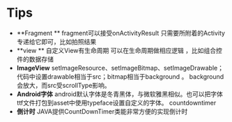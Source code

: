 # Tips

-  **Fragment  **
 fragment可以接受onActivityResult 只需要所附着的Activity专递给它即可，比如拍照结果
- **view **
自定义View有生命周期 可以在生命周期做相应逻辑 ，比如组合控件的数据存储
- **ImageView**
setImageResource、setImageBitmap、setImageDrawable；
代码中设置drawable相当于src；bitmap相当于background 。
background会放大，而src受scrollType影响。
- **Android字体**
android默认字体是冬青黑体，与微软雅黑相似。也可以把字体ttf文件打包到asset中使用typeface设置自定义的字体。
countdowntimer
- **倒计时**
JAVA提供CountDownTimer类能非常方便的实现倒计时